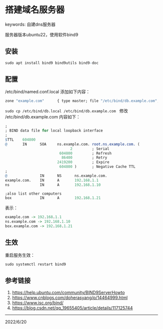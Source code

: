 # 搭建域名服务器

keywords: 自建dns服务器  

服务器版本ubuntu22，使用软件bind9  

## 安装
```r
sudo apt install bind9 bind9utils bind9-doc  
```

## 配置
/etc/bind/named.conf.local 添加如下内容：  
```r
zone "example.com"      { type master; file "/etc/bind/db.example.com"; };
```

`sudo cp /etc/bind/db.local /etc/bind/db.example.com`  
修改 /etc/bind/db.example.com 内容如下：  
```r
;
; BIND data file for local loopback interface
;
$TTL    604800
@       IN      SOA     ns.example.com. root.ns.example.com. (
                              2         ; Serial
                         604800         ; Refresh
                          86400         ; Retry
                        2419200         ; Expire
                         604800 )       ; Negative Cache TTL
;
@               IN      NS      ns.example.com.
example.com.    IN      A       192.168.1.1
ns              IN      A       192.168.1.10

;also list other computers
box             IN      A       192.168.1.21
```
表示：  
```r
example.com -> 192.168.1.1
ns.example.com -> 192.168.1.10
box.example.com -> 192.168.1.21
```

## 生效
重启服务生效：  
```r
sudo systemctl restart bind9
```

## 参考链接
1. https://help.ubuntu.com/community/BIND9ServerHowto
2. https://www.cnblogs.com/doherasyang/p/14464999.html
3. https://www.isc.org/bind/
4. https://blog.csdn.net/qq_19655405/article/details/117125744


---
2022/6/20  
